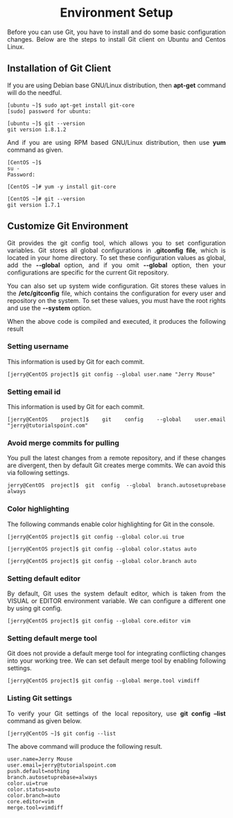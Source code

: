 <div align="justify">

# <div align="center">Environment Setup</div>

Before you can use Git, you have to install and do some basic configuration changes. Below are the steps to install Git client on Ubuntu and Centos Linux.

## Installation of Git Client

If you are using Debian base GNU/Linux distribution, then __apt-get__ command will do the needful.

```git
[ubuntu ~]$ sudo apt-get install git-core
[sudo] password for ubuntu:

[ubuntu ~]$ git --version
git version 1.8.1.2
```

And if you are using RPM based GNU/Linux distribution, then use __yum__ command as given.

```git
[CentOS ~]$
su -
Password:

[CentOS ~]# yum -y install git-core

[CentOS ~]# git --version
git version 1.7.1
```

## Customize Git Environment

Git provides the git config tool, which allows you to set configuration variables. Git stores all global configurations in __.gitconfig file__, which is located in your home directory. To set these configuration values as global, add the __--global__ option, and if you omit __--global__ option, then your configurations are specific for the current Git repository.

You can also set up system wide configuration. Git stores these values in the __/etc/gitconfig__ file, which contains the configuration for every user and repository on the system. To set these values, you must have the root rights and use the __--system__ option.

When the above code is compiled and executed, it produces the following result

### Setting username

This information is used by Git for each commit.

```
[jerry@CentOS project]$ git config --global user.name "Jerry Mouse"
```

### Setting email id

This information is used by Git for each commit.

```
[jerry@CentOS project]$ git config --global user.email "jerry@tutorialspoint.com"
```

### Avoid merge commits for pulling

You pull the latest changes from a remote repository, and if these changes are divergent, then by default Git creates merge commits. We can avoid this via following settings.

```
jerry@CentOS project]$ git config --global branch.autosetuprebase always
```

### Color highlighting

The following commands enable color highlighting for Git in the console.

```
[jerry@CentOS project]$ git config --global color.ui true

[jerry@CentOS project]$ git config --global color.status auto

[jerry@CentOS project]$ git config --global color.branch auto
```

### Setting default editor

By default, Git uses the system default editor, which is taken from the VISUAL or EDITOR environment variable. We can configure a different one by using git config.

```
[jerry@CentOS project]$ git config --global core.editor vim
```

### Setting default merge tool

Git does not provide a default merge tool for integrating conflicting changes into your working tree. We can set default merge tool by enabling following settings.

```
[jerry@CentOS project]$ git config --global merge.tool vimdiff
```

### Listing Git settings

To verify your Git settings of the local repository, use __git config –list__ command as given below.

```
[jerry@CentOS ~]$ git config --list
```

The above command will produce the following result.

```
user.name=Jerry Mouse
user.email=jerry@tutorialspoint.com
push.default=nothing
branch.autosetuprebase=always
color.ui=true
color.status=auto
color.branch=auto
core.editor=vim
merge.tool=vimdiff
```

</div>
